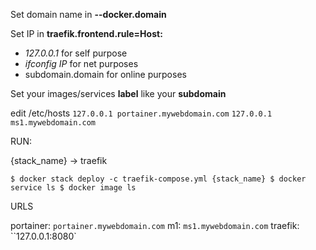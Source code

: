 Set domain name in **--docker.domain**

Set IP in **traefik.frontend.rule=Host:**
- *127.0.0.1* for self purpose
- *ifconfig IP* for net purposes
- subdomain.domain for online purposes

Set your images/services **label** like your **subdomain**


edit /etc/hosts
``127.0.0.1 portainer.mywebdomain.com``
``127.0.0.1 ms1.mywebdomain.com``


RUN: 

{stack_name} -> traefik

``
$ docker stack deploy -c traefik-compose.yml {stack_name}
$ docker service ls
$ docker image ls
``


URLS

portainer: ``portainer.mywebdomain.com``
m1: ``ms1.mywebdomain.com``
traefik: ``127.0.0.1:8080`